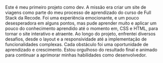 Este é meu primeiro projeto como dev. A missão era criar um site de viagens como parte do meu processo de aprendizado do curso de Full Stack da Recode. Foi uma experiência emocionante, e  um pouco desesperadora em alguns pontos, mas pude aprender muito e aplicar um pouco do conhecimento aprendido até o momento em, CSS e HTML, para tornar o site interativo e atraente. Ao longo do projeto, enfrentei diversos desafios, desde o layout e a responsividade até a implementação de funcionalidades complexas. Cada obstáculo foi uma oportunidade de aprendizado e crescimento. Estou orgulhoso do resultado final e animado para continuar a aprimorar minhas habilidades como desenvolvedor. 